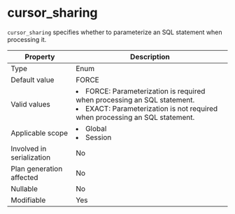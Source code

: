 # cursor_sharing

`cursor_sharing` specifies whether to parameterize an SQL statement when processing it.

| Property | Description |
|----------|-------------------------------------------------------------------------------------------------------------------------------------------------|
| Type | Enum |
| Default value | FORCE |
| Valid values | <li> FORCE: Parameterization is required when processing an SQL statement.   <li> EXACT: Parameterization is not required when processing an SQL statement. |
| Applicable scope | <li> Global   <li> Session |
| Involved in serialization | No |
| Plan generation affected | No |
| Nullable | No |
| Modifiable | Yes |
